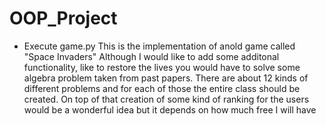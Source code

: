 # OOP_Project
* Execute game.py
This is the implementation of anold game called "Space Invaders"
Although I would like to add some additonal functionality, like to restore the lives you would have to solve some algebra problem taken from past papers.
There are about 12 kinds of different problems and for each of those the entire class should be created. On top of that creation of some kind of ranking for the users would be a wonderful idea but it depends on how much free I will have
